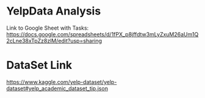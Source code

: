 # YelpData Analysis 

Link to Google Sheet with Tasks:
https://docs.google.com/spreadsheets/d/1fPX_p8jffdtw3mLyZxuM26aUm1Q2cLne38xTpZz8zlM/edit?usp=sharing

# DataSet Link
https://www.kaggle.com/yelp-dataset/yelp-dataset#yelp_academic_dataset_tip.json
